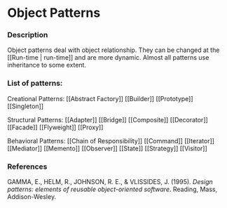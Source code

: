 # Object Patterns
### Description

Object patterns deal with object relationship.
They can be changed at the [[Run-time | run-time]] and are more dynamic.
Almost all patterns use inheritance to some extent.

### List of patterns:
Creational Patterns:
[[Abstract Factory]]
[[Builder]]
[[Prototype]]
[[Singleton]]

Structural Patterns:
[[Adapter]]
[[Bridge]]
[[Composite]]
[[Decorator]]
[[Facade]]
[[Flyweight]]
[[Proxy]]

Behavioral Patterns:
[[Chain of Responsibility]]
[[Command]]
[[Iterator]]
[[Mediator]]
[[Memento]]
[[Observer]]
[[State]]
[[Strategy]]
[[Visitor]]

### References
GAMMA, E., HELM, R., JOHNSON, R. E., & VLISSIDES, J. (1995). _Design patterns: elements of reusable object-oriented software_. Reading, Mass, Addison-Wesley.